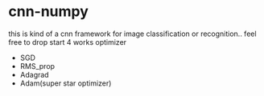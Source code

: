 # cnn-numpy
this is kind of a cnn framework for image classification or recognition.. feel free to drop start
4 works optimizer
- SGD
- RMS_prop
- Adagrad
- Adam(super star optimizer)
